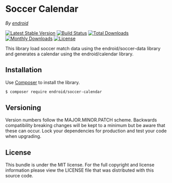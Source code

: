 # Soccer Calendar

*By [endroid](https://endroid.nl/)*

[![Latest Stable Version](http://img.shields.io/packagist/v/endroid/soccer-calendar.svg)](https://packagist.org/packages/endroid/soccer-calendar)
[![Build Status](https://github.com/endroid/soccer-calendar/workflows/CI/badge.svg)](https://github.com/endroid/soccer-calendar/actions)
[![Total Downloads](http://img.shields.io/packagist/dt/endroid/soccer-calendar.svg)](https://packagist.org/packages/endroid/soccer-calendar)
[![Monthly Downloads](http://img.shields.io/packagist/dm/endroid/soccer-calendar.svg)](https://packagist.org/packages/endroid/soccer-calendar)
[![License](http://img.shields.io/packagist/l/endroid/soccer-calendar.svg)](https://packagist.org/packages/endroid/soccer-calendar)

This library load soccer match data using the endroid/soccer-data library and
generates a calendar using the endroid/calendar library.

## Installation

Use [Composer](https://getcomposer.org/) to install the library.

``` bash
$ composer require endroid/soccer-calendar
```

## Versioning

Version numbers follow the MAJOR.MINOR.PATCH scheme. Backwards compatibility
breaking changes will be kept to a minimum but be aware that these can occur.
Lock your dependencies for production and test your code when upgrading.

## License

This bundle is under the MIT license. For the full copyright and license
information please view the LICENSE file that was distributed with this source code.
